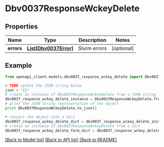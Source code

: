 # Dbv0037ResponseWckeyDelete


## Properties
Name | Type | Description | Notes
------------ | ------------- | ------------- | -------------
**errors** | [**List[Dbv0037Error]**](Dbv0037Error.md) | Slurm errors | [optional] 

## Example

```python
from openapi_client.models.dbv0037_response_wckey_delete import Dbv0037ResponseWckeyDelete

# TODO update the JSON string below
json = "{}"
# create an instance of Dbv0037ResponseWckeyDelete from a JSON string
dbv0037_response_wckey_delete_instance = Dbv0037ResponseWckeyDelete.from_json(json)
# print the JSON string representation of the object
print Dbv0037ResponseWckeyDelete.to_json()

# convert the object into a dict
dbv0037_response_wckey_delete_dict = dbv0037_response_wckey_delete_instance.to_dict()
# create an instance of Dbv0037ResponseWckeyDelete from a dict
dbv0037_response_wckey_delete_form_dict = dbv0037_response_wckey_delete.from_dict(dbv0037_response_wckey_delete_dict)
```
[[Back to Model list]](../README.md#documentation-for-models) [[Back to API list]](../README.md#documentation-for-api-endpoints) [[Back to README]](../README.md)



